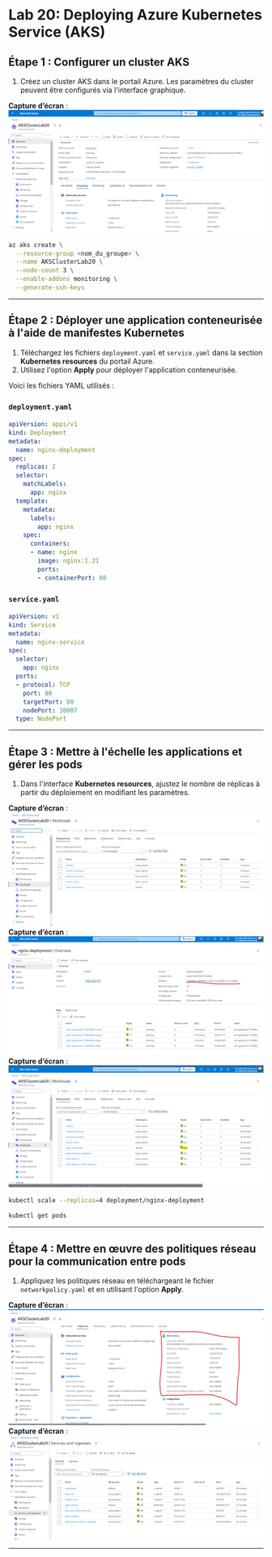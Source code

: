 
# Lab 20: Deploying Azure Kubernetes Service (AKS)



## Étape 1 : Configurer un cluster AKS

1. Créez un cluster AKS dans le portail Azure. Les paramètres du cluster peuvent être configurés via l'interface graphique.

**Capture d’écran** : ![1.png](1.png)

   ```bash
   az aks create \
     --resource-group <nom_du_groupe> \
     --name AKSClusterLab20 \
     --node-count 3 \
     --enable-addons monitoring \
     --generate-ssh-keys
   ```

---

## Étape 2 : Déployer une application conteneurisée à l'aide de manifestes Kubernetes

1. Téléchargez les fichiers `deployment.yaml` et `service.yaml` dans la section **Kubernetes resources** du portail Azure.
2. Utilisez l'option **Apply** pour déployer l'application conteneurisée.

Voici les fichiers YAML utilisés :

### `deployment.yaml`
```yaml
apiVersion: apps/v1
kind: Deployment
metadata:
  name: nginx-deployment
spec:
  replicas: 2
  selector:
    matchLabels:
      app: nginx
  template:
    metadata:
      labels:
        app: nginx
    spec:
      containers:
      - name: nginx
        image: nginx:1.21
        ports:
        - containerPort: 80
```

### `service.yaml`
```yaml
apiVersion: v1
kind: Service
metadata:
  name: nginx-service
spec:
  selector:
    app: nginx
  ports:
  - protocol: TCP
    port: 80
    targetPort: 80
    nodePort: 30007
  type: NodePort
```

---

## Étape 3 : Mettre à l'échelle les applications et gérer les pods

1. Dans l'interface **Kubernetes resources**, ajustez le nombre de réplicas à partir du déploiement en modifiant les paramètres.

**Capture d’écran** : ![3.png](3.png)
**Capture d’écran** : ![4.png](4.png)
**Capture d’écran** : ![7.png](7.png)

   ```bash
   kubectl scale --replicas=4 deployment/nginx-deployment
   ```

   ```bash
   kubectl get pods
   ```




---

## Étape 4 : Mettre en œuvre des politiques réseau pour la communication entre pods

1. Appliquez les politiques réseau en téléchargeant le fichier `networkpolicy.yaml` et en utilisant l'option **Apply**.


**Capture d’écran** : ![5.png](5.png)
**Capture d’écran** : ![6.png](6.png)


---


